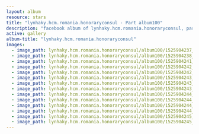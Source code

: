 ```yaml
---
layout: album
resource: stars
title: "lynhaky.hcm.romania.honoraryconsul - Part album100"
description: "facebook album of lynhaky.hcm.romania.honoraryconsul, part album100."
active: gallery
album-title: "lynhaky.hcm.romania.honoraryconsul"
images:
  - image_path: lynhaky.hcm.romania.honoraryconsul/album100/1525904237_001113.jpg
  - image_path: lynhaky.hcm.romania.honoraryconsul/album100/1525904238_001131.jpg
  - image_path: lynhaky.hcm.romania.honoraryconsul/album100/1525904241_001376.jpg
  - image_path: lynhaky.hcm.romania.honoraryconsul/album100/1525904242_imgl0794.jpg
  - image_path: lynhaky.hcm.romania.honoraryconsul/album100/1525904242_imgl0798.jpg
  - image_path: lynhaky.hcm.romania.honoraryconsul/album100/1525904243_imgl0916.jpg
  - image_path: lynhaky.hcm.romania.honoraryconsul/album100/1525904243_imgl0924.jpg
  - image_path: lynhaky.hcm.romania.honoraryconsul/album100/1525904243_imgl0968-.jpg
  - image_path: lynhaky.hcm.romania.honoraryconsul/album100/1525904244_imgl0971-1.jpg
  - image_path: lynhaky.hcm.romania.honoraryconsul/album100/1525904244_imgl1025.jpg
  - image_path: lynhaky.hcm.romania.honoraryconsul/album100/1525904244_imgl1031.jpg
  - image_path: lynhaky.hcm.romania.honoraryconsul/album100/1525904244_imgl1081.jpg
  - image_path: lynhaky.hcm.romania.honoraryconsul/album100/1525904245_imgl1093.jpg
  - image_path: lynhaky.hcm.romania.honoraryconsul/album100/1525904245_imgl1180.jpg
---
```

